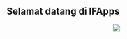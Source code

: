 ## Selamat datang di IFApps

<p align="center">
  <img src="https://i.ibb.co/4pTscGt/loginscreen.png" />
</p>
